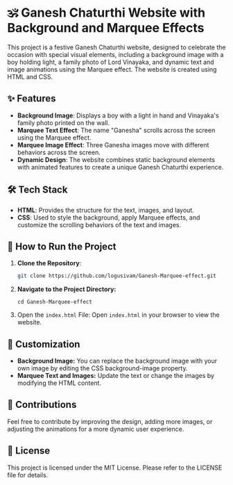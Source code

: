 # 🕉️ Ganesh Chaturthi Website with Background and Marquee Effects

This project is a festive Ganesh Chaturthi website, designed to celebrate the occasion with special visual elements, including a background image with a boy holding light, a family photo of Lord Vinayaka, and dynamic text and image animations using the Marquee effect. The website is created using HTML and CSS.

## ✨ Features

- **Background Image**: Displays a boy with a light in hand and Vinayaka's family photo printed on the wall.
- **Marquee Text Effect**: The name "Ganesha" scrolls across the screen using the Marquee effect.
- **Marquee Image Effect**: Three Ganesha images move with different behaviors across the screen.
- **Dynamic Design**: The website combines static background elements with animated features to create a unique Ganesh Chaturthi experience.

## 🛠️ Tech Stack

- **HTML**: Provides the structure for the text, images, and layout.
- **CSS**: Used to style the background, apply Marquee effects, and customize the scrolling behaviors of the text and images.

## 🚀 How to Run the Project

1. **Clone the Repository**:
   ```bash
   git clone https://github.com/logusivam/Ganesh-Marquee-effect.git
   ```

2. **Navigate to the Project Directory:**
   ```
   cd Ganesh-Marquee-effect
   ```

3. Open the `index.html` File: Open `index.html` in your browser to view the website.


## 🎨 Customization
- **Background Image:** You can replace the background image with your own image by editing the CSS background-image property.
- **Marquee Text and Images:** Update the text or change the images by modifying the HTML content.

## 🤝 Contributions
Feel free to contribute by improving the design, adding more images, or adjusting the animations for a more dynamic user experience.

## 📜 License
This project is licensed under the MIT License. Please refer to the LICENSE file for details.